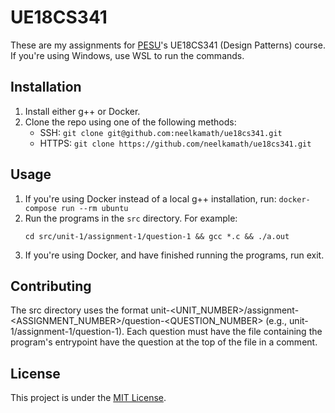 # UE18CS341

These are my assignments for [PESU](https://pes.edu/)'s UE18CS341 (Design Patterns) course. If you're using Windows, use WSL to run the commands.

## Installation

1. Install either g++ or Docker.
1. Clone the repo using one of the following methods:
    - SSH: `git clone git@github.com:neelkamath/ue18cs341.git`
    - HTTPS: `git clone https://github.com/neelkamath/ue18cs341.git`

## Usage

1. If you're using Docker instead of a local g++ installation, run: `docker-compose run --rm ubuntu`
1. Run the programs in the `src` directory. For example:
    ```
    cd src/unit-1/assignment-1/question-1 && gcc *.c && ./a.out
    ```
1. If you're using Docker, and have finished running the programs, run exit.

## Contributing

The src directory uses the format unit-<UNIT_NUMBER>/assignment-<ASSIGNMENT_NUMBER>/question-<QUESTION_NUMBER> (e.g., unit-1/assignment-1/question-1). Each question must have the file containing the program's entrypoint have the question at the top of the file in a comment.

## License

This project is under the [MIT License](LICENSE).

